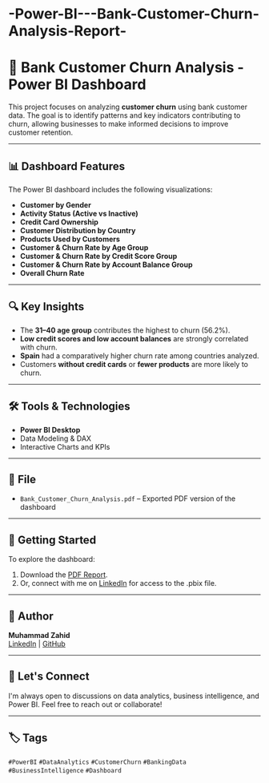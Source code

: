 # -Power-BI---Bank-Customer-Churn-Analysis-Report-
# 🏦 Bank Customer Churn Analysis - Power BI Dashboard

This project focuses on analyzing **customer churn** using bank customer data. The goal is to identify patterns and key indicators contributing to churn, allowing businesses to make informed decisions to improve customer retention.

---

## 📊 Dashboard Features

The Power BI dashboard includes the following visualizations:

- **Customer by Gender**
- **Activity Status (Active vs Inactive)**
- **Credit Card Ownership**
- **Customer Distribution by Country**
- **Products Used by Customers**
- **Customer & Churn Rate by Age Group**
- **Customer & Churn Rate by Credit Score Group**
- **Customer & Churn Rate by Account Balance Group**
- **Overall Churn Rate**

---

## 🔍 Key Insights

- The **31–40 age group** contributes the highest to churn (56.2%).
- **Low credit scores and low account balances** are strongly correlated with churn.
- **Spain** had a comparatively higher churn rate among countries analyzed.
- Customers **without credit cards** or **fewer products** are more likely to churn.

---

## 🛠️ Tools & Technologies

- **Power BI Desktop**
- Data Modeling & DAX
- Interactive Charts and KPIs

---

## 📁 File

- `Bank_Customer_Churn_Analysis.pdf` – Exported PDF version of the dashboard

---

## 🚀 Getting Started

To explore the dashboard:
1. Download the [PDF Report](./Bank_Customer_Churn_Analysis.pdf).
2. Or, connect with me on [LinkedIn](https://www.linkedin.com/) for access to the .pbix file.

---

## 📌 Author

**Muhammad Zahid**  
[LinkedIn](https://www.linkedin.com/) | [GitHub](https://github.com/)  

---

## 📢 Let's Connect

I'm always open to discussions on data analytics, business intelligence, and Power BI. Feel free to reach out or collaborate!

---

## 🏷️ Tags

`#PowerBI` `#DataAnalytics` `#CustomerChurn` `#BankingData` `#BusinessIntelligence` `#Dashboard`

